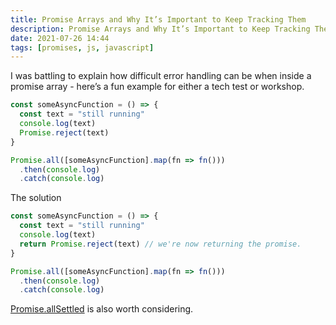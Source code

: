 ```yaml
---
title: Promise Arrays and Why It’s Important to Keep Tracking Them
description: Promise Arrays and Why It’s Important to Keep Tracking Them
date: 2021-07-26 14:44
tags: [promises, js, javascript]
---
```


I was battling to explain how difficult error handling can be when inside a promise array - here’s a fun example for either a tech test or workshop.

```js
const someAsyncFunction = () => {
  const text = "still running"
  console.log(text)
  Promise.reject(text)
}

Promise.all([someAsyncFunction].map(fn => fn()))
  .then(console.log)
  .catch(console.log)
```

The solution

```js
const someAsyncFunction = () => {
  const text = "still running"
  console.log(text)
  return Promise.reject(text) // we're now returning the promise.
}

Promise.all([someAsyncFunction].map(fn => fn()))
  .then(console.log)
  .catch(console.log)
```

[Promise.allSettled](https://developer.mozilla.org/en-US/docs/Web/JavaScript/Reference/Global_Objects/Promise/allSettled#using_promise.allsettled) is also worth considering.
